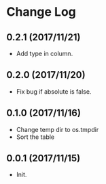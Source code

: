 # Change Log

## 0.2.1 (2017/11/21)
* Add type in column.

## 0.2.0 (2017/11/20)
* Fix bug if absolute is false.

## 0.1.0 (2017/11/16)
* Change temp dir to os.tmpdir
* Sort the table

## 0.0.1 (2017/11/15)
* Init.